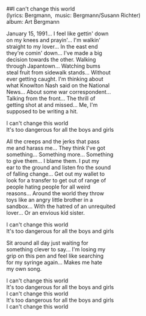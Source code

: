 ##I can't change this world  
(lyrics: Bergmann, &nbsp;music: Bergmann/Susann Richter)  
album: Art Bergmann  
  
January 15, 1991... I feel like gettin' down  
on my knees and prayin'... I'm walkin'  
straight to my lover... In the east end  
they're comin' down... I've made a big  
decision towards the other. Walking  
through Japantown... Watching bums  
steal fruit from sidewalk stands... Without  
ever getting caught. I'm thinking about  
what Knowlton Nash said on the National  
News... About some war correspondent...  
Talking from the front... The thrill of  
getting shot at and missed... Me, I'm  
supposed to be writing a hit.  
  
I can't change this world  
It's too dangerous for all the boys and girls  
  
All the creeps and the jerks that pass  
me and harass me... They think I've got  
something... Something more... Something  
to give them... I blame them. I put my  
ear to the ground and listen fro the sound  
of falling change... Get out my wallet to  
look for a transfer to get out of range of  
people hating people for all weird  
reasons... Around the world they throw  
toys like an angry little brother in a  
sandbox... With the hatred of an unrequited  
lover... Or an envious kid sister.  
  
I can't change this world  
It's too dangerous for all the boys and girls  
  
Sit around all day just waiting for  
something clever to say... I'm losing my  
grip on this pen and feel like searching  
for my syringe again... Makes me hate  
my own song.  
  
I can't change this world  
It's too dangerous for all the boys and girls  
I can't change this world  
It's too dangerous for all the boys and girls  
I can't change this world  

